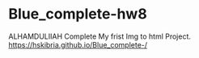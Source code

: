 # Blue_complete-hw8
ALHAMDULIIAH Complete My frist Img to html Project.
https://hskibria.github.io/Blue_complete-/
